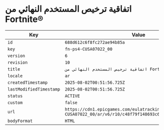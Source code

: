 # اتفاقية ترخيص المستخدم النهائي من Fortnite®

| Key | Value |
| --- | ----- |
| `id` | `688d612c6f8fc272ae94b85a` |
| `key` | `fn-ps4-CUSA07022_00` |
| `version` | `6` |
| `revision` | `10` |
| `title` | `اتفاقية ترخيص المستخدم النهائي من Fortnite®` |
| `locale` | `ar` |
| `createdTimestamp` | `2025-08-02T00:51:56.725Z` |
| `lastModifiedTimestamp` | `2025-08-02T00:51:56.725Z` |
| `status` | `ACTIVE` |
| `custom` | `false` |
| `url` | `https://cdn1.epicgames.com/eulatracking-download/fn-ps4-CUSA07022_00/ar/v6/r10/c48f79f148693c6f02ad7561e1658a26.pdf` |
| `bodyFormat` | `HTML` |
